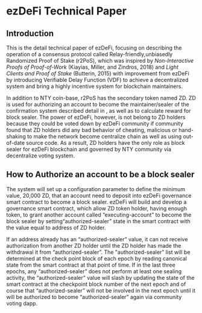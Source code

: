 # ezDeFi Technical Paper

## Introduction

This is the detail technical paper of ezDeFi, focusing on describing the operation of a consensus protocol called Relay-friendly,unbiasedly Randomized Proof of Stake (r2PoS), which was inspired by *Non-Interactive Proofs of Proof-of-Work* (Kiayias, Miller, and Zindros, 2018) and *Light Clients and Proof of Stake* (Butterin, 2015) with improvement from ezDeFi by introducing Verifiable Delay Function (VDF) to achieve a decentralized system and bring a highly incentive system for blockchain maintainers.

In addition to NTY coin-base, r2PoS has the secondary token named ZD. ZD is used for authorizing an account to become the maintainer/sealer of the confirmation system described detail in , as well as to calculate reward for block sealer. The power of ezDeFi, however, is not belong to ZD holders because they could be voted down by ezDeFi community if community found that ZD holders did any bad behavior of cheating, malicious or hand-shaking to make the network become centralize chain as well as using out-of-date source code. As a result, ZD holders have the only role as block sealer for ezDeFi blockchain and governed by NTY community via decentralize voting system.

## How to Authorize an account to be a block sealer

The system will set up a configuration parameter to define the minimum value, 20,000 ZD, that an account need to deposit into ezDeFi governance smart contract to become a block sealer. ezDeFi will build and develop a governance smart contract, which allow ZD token holder, having enough token, to grant another account called “executing-account” to become the block sealer by setting“authorized-sealer” state in the smart contract with the value equal to address of ZD holder.

If an address already has an “authorized-sealer” value, it can not receive authorization from another ZD holder until the ZD holder has made the withdrawal it from “authorized-sealer”. The "authorized-sealer" list will be determined at the check point block of each epoch by reading canonical state from the smart contract at that point of time. If in the last three epochs, any “authorized-sealer” does not perform at least one sealing activity, the “authorized-sealer” value will slash by updating the state of the smart contract at the checkpoint block number of the next epoch and of course that “authorized-sealer” will not be involved in the next epoch until it will be authorized to become “authorized-sealer” again via community voting dapp.


